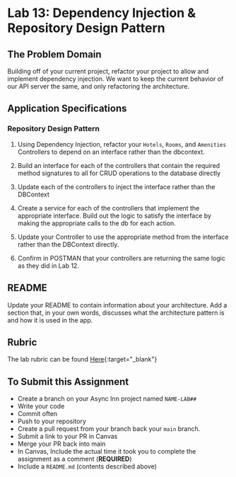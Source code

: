 # Lab 13: Dependency Injection & Repository Design Pattern

## The Problem Domain

Building off of your current project, refactor your project to allow and implement dependency injection. We want to keep the current behavior of our API server the same, and only refactoring the architecture.

## Application Specifications

### Repository Design Pattern

1. Using Dependency Injection, refactor your `Hotels`, `Rooms`, and `Amenities` Controllers to depend on an interface rather than the dbcontext.

1. Build an interface for each of the controllers that contain the required method signatures to all for CRUD operations to the database directly

1. Update each of the controllers to inject the interface rather than the DBContext

1. Create a service for each of the controllers that implement the appropriate interface. Build out the logic to satisfy the interface by making the appropriate calls to the db for each action.

1. Update your Controller to use the appropriate method from the interface rather than the DBContext directly.

1. Confirm in POSTMAN that your controllers are returning the same logic as they did in Lab 12.

## README

Update your README to contain information about your architecture. Add a section that, in your own words, discusses what the architecture pattern is and how it is used in the app.

## Rubric

The lab rubric can be found [Here](../../resources/rubric){:target="_blank"}

## To Submit this Assignment

- Create a branch on your Async Inn project named `NAME-LAB##`
- Write your code
- Commit often
- Push to your repository
- Create a pull request from your branch back your `main` branch.
- Submit a link to your PR in Canvas
- Merge your PR back into main
- In Canvas, Include the actual time it took you to complete the assignment as a comment (**REQUIRED**)
- Include a `README.md` (contents described above)
